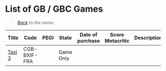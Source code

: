 # List of GB / GBC Games


> *[Back](../games.md) to the menu*

| Title | Code | PEGI |  State | Date of purchase | Score Metacritic | Description | 
| --- | --- | --- | --- | --- | --- | --- |
| [Taxi 3](https://fr.m.wikipedia.org/wiki/Taxi_3_(jeu_vid%C3%A9o)) | CGB-BXIF-FRA | | Game Only | | | |
